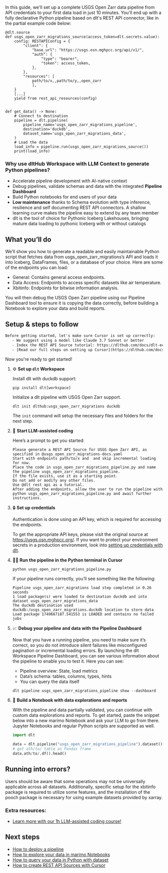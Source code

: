In this guide, we'll set up a complete USGS Open Zarr data pipeline from API credentials to your first data load in just 10 minutes. You'll end up with a fully declarative Python pipeline based on dlt's REST API connector, like in the partial example code below:

```python-outcome
@dlt.source
def usgs_open_zarr_migrations_source(access_token=dlt.secrets.value):
    config: RESTAPIConfig = {
        "client": {
            "base_url": "https://usgs.osn.mghpcc.org/api/v1/",
            "auth": {
                "type": "bearer",
                "token": access_token,
            },
        },
        "resources": [
            path/to/x,,path/to/y,,open_zarr
            ],
    }
    [...]
    yield from rest_api_resources(config)


def get_data() -> None:
    # Connect to destination
    pipeline = dlt.pipeline(
        pipeline_name='usgs_open_zarr_migrations_pipeline',
        destination='duckdb',
        dataset_name='usgs_open_zarr_migrations_data', 
    )
    # Load the data
    load_info = pipeline.run(usgs_open_zarr_migrations_source())
    print(load_info) 
```

### Why use dltHub Workspace with LLM Context to generate Python pipelines?

- Accelerate pipeline development with AI-native context
- Debug pipelines, validate schemas and data with the integrated **Pipeline Dashboard**
- Build Python notebooks for end users of your data
- **Low maintenance** thanks to Schema evolution with type inference, resilience and self documenting REST API connectors. A shallow learning curve makes the pipeline easy to extend by any team member
- dlt is the tool of choice for Pythonic Iceberg Lakehouses, bringing mature data loading to pythonic Iceberg with or without catalogs

## What you’ll do

We’ll show you how to generate a readable and easily maintainable Python script that fetches data from usgs_open_zarr_migrations’s API and loads it into Iceberg, DataFrames, files, or a database of your choice. Here are some of the endpoints you can load:

- General: Contains general access endpoints.
- Data Access: Endpoints to access specific datasets like air temperature.
- Xbitinfo: Endpoints for bitwise information analysis.

You will then debug the USGS Open Zarr pipeline using our Pipeline Dashboard tool to ensure it is copying the data correctly, before building a Notebook to explore your data and build reports.

## Setup & steps to follow

```default
Before getting started, let's make sure Cursor is set up correctly:
   - We suggest using a model like Claude 3.7 Sonnet or better
   - Index the REST API Source tutorial: https://dlthub.com/docs/dlt-ecosystem/verified-sources/rest_api/ and add it to context as **@dlt rest api**
   - [Read our full steps on setting up Cursor](https://dlthub.com/docs/dlt-ecosystem/llm-tooling/cursor-restapi#23-configuring-cursor-with-documentation)
```

Now you're ready to get started!

1. ⚙️ **Set up `dlt` Workspace**
    
    Install dlt with duckdb support:
    ```shell
    pip install dlt[workspace]
    ```

    Initialize a dlt pipeline with USGS Open Zarr support.
    ```shell
    dlt init dlthub:usgs_open_zarr_migrations duckdb
    ```

    The `init` command will setup the necessary files and folders for the next step.
    
2. 🤠 **Start LLM-assisted coding**
    
    Here’s a prompt to get you started:
    
    ```prompt
    Please generate a REST API Source for USGS Open Zarr API, as specified in @usgs_open_zarr_migrations-docs.yaml 
    Start with endpoints path/to/x and  and skip incremental loading for now. 
    Place the code in usgs_open_zarr_migrations_pipeline.py and name the pipeline usgs_open_zarr_migrations_pipeline. 
    If the file exists, use it as a starting point. 
    Do not add or modify any other files. 
    Use @dlt rest api as a tutorial. 
    After adding the endpoints, allow the user to run the pipeline with python usgs_open_zarr_migrations_pipeline.py and await further instructions.
    ```

    
3. 🔒 **Set up credentials** 
    
    Authentication is done using an API key, which is required for accessing the endpoints.
    
    To get the appropriate API keys, please visit the original source at https://usgs.osn.mghpcc.org/.
    If you want to protect your environment secrets in a production environment, look into [setting up credentials with dlt](https://dlthub.com/docs/walkthroughs/add_credentials).
    
4. 🏃‍♀️ **Run the pipeline in the Python terminal in Cursor**
    
    ```shell
    python usgs_open_zarr_migrations_pipeline.py
    ```
    
    If your pipeline runs correctly, you’ll see something like the following:
    
    ```shell
    Pipeline usgs_open_zarr_migrations load step completed in 0.26 seconds
    1 load package(s) were loaded to destination duckdb and into dataset usgs_open_zarr_migrations_data
    The duckdb destination used duckdb:/usgs_open_zarr_migrations.duckdb location to store data
    Load package 1749667187.541553 is LOADED and contains no failed jobs
    ```
    
5. 📈 **Debug your pipeline and data with the Pipeline Dashboard**

    Now that you have a running pipeline, you need to make sure it’s correct, so you do not introduce silent failures like misconfigured pagination or incremental loading errors. By launching the dlt Workspace Pipeline Dashboard, you can see various information about the pipeline to enable you to test it. Here you can see:
    - Pipeline overview: State, load metrics
    - Data’s schema: tables, columns, types, hints
    - You can query the data itself
    
    ```shell
    dlt pipeline usgs_open_zarr_migrations_pipeline show --dashboard
    ```
    
6. 🐍 **Build a Notebook with data explorations and reports**

    With the pipeline and data partially validated, you can continue with custom data explorations and reports. To get started, paste the snippet below into a new marimo Notebook and ask your LLM to go from there. Jupyter Notebooks and regular Python scripts are supported as well.

    
    ```python
    import dlt

   data = dlt.pipeline("usgs_open_zarr_migrations_pipeline").dataset()
   # get ath/to/ table as Pandas frame
   data.ath/to/.df().head()
    ```

## Running into errors?

Users should be aware that some operations may not be universally applicable across all datasets. Additionally, specific setup for the xbitinfo package is required to utilize some features, and the installation of the pooch package is necessary for using example datasets provided by xarray.

### Extra resources:

- [Learn more with our 1h LLM-assisted coding course!](https://www.youtube.com/watch?v=GGid70rnJuM)

## Next steps

- [How to deploy a pipeline](https://dlthub.com/docs/walkthroughs/deploy-a-pipeline)
- [How to explore your data in marimo Notebooks](https://dlthub.com/docs/general-usage/dataset-access/marimo)
- [How to query your data in Python with dataset](https://dlthub.com/docs/general-usage/dataset-access/dataset)
- [How to create REST API Sources with Cursor](https://dlthub.com/docs/dlt-ecosystem/llm-tooling/cursor-restapi)